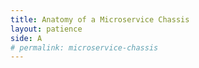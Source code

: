 ```yaml
---
title: Anatomy of a Microservice Chassis
layout: patience
side: A
# permalink: microservice-chassis
---
```

